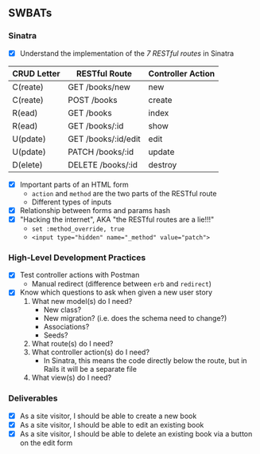 ## SWBATs

### Sinatra

 - [x] Understand the implementation of the _7 RESTful routes_ in Sinatra

| CRUD Letter | RESTful Route          | Controller Action |
|-------------|------------------------|-------------------|
| C(reate)    | GET    /books/new      | new               |
| C(reate)    | POST   /books          | create            |
| R(ead)      | GET    /books          | index             |
| R(ead)      | GET    /books/:id      | show              |
| U(pdate)    | GET    /books/:id/edit | edit              |
| U(pdate)    | PATCH  /books/:id      | update            |
| D(elete)    | DELETE /books/:id      | destroy           |

 - [x] Important parts of an HTML form
    - `action` and `method` are the two parts of the RESTful route
    - Different types of inputs
 - [x] Relationship between forms and params hash
 - [x] "Hacking the internet", AKA "the RESTful routes are a lie!!!"
    - `set :method_override, true`
    - `<input type="hidden" name="_method" value="patch">`

### High-Level Development Practices
 - [x] Test controller actions with Postman
    - Manual redirect (difference between `erb` and `redirect`)
 - [x] Know which questions to ask when given a new user story
   1. What new model(s) do I need?
       - New class?
       - New migration? (i.e. does the schema need to change?)
       - Associations?
       - Seeds?
   2. What route(s) do I need?
   3. What controller action(s) do I need?
       - In Sinatra, this means the code directly below the route, but in Rails it will be a separate file
   4. What view(s) do I need?

### Deliverables
 - [x] As a site visitor, I should be able to create a new book
 - [x] As a site visitor, I should be able to edit an existing book
 - [x] As a site visitor, I should be able to delete an existing book via a button on the edit form
